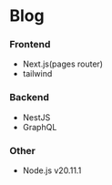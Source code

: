 # Blog

### Frontend

- Next.js(pages router)
- tailwind

### Backend

- NestJS
- GraphQL

### Other

- Node.js v20.11.1
